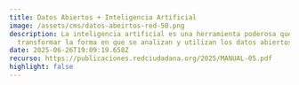 ```yaml
---
title: Datos Abiertos + Inteligencia Artificial
image: /assets/cms/datos-abeirtos-red-50.png
description: La inteligencia artificial es una herramienta poderosa que puede
  transformar la forma en que se analizan y utilizan los datos abiertos.
date: 2025-06-26T19:09:19.658Z
recurso: https://publicaciones.redciudadana.org/2025/MANUAL-05.pdf
highlight: false
---
```


